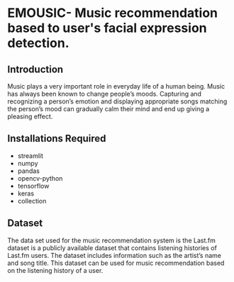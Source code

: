 # EMOUSIC- Music recommendation based to user's facial expression detection.

## Introduction

Music plays a very important role in everyday life of a human being. Music has always been known to change people’s moods. Capturing and recognizing a person’s emotion and displaying appropriate songs matching the person’s mood can gradually calm their mind and end up giving a pleasing effect.

## Installations Required

* streamlit
* numpy
* pandas
* opencv-python
* tensorflow
* keras
* collection

## Dataset

The data set used for the music recommendation system is the Last.fm dataset is a publicly available dataset that contains listening histories of Last.fm users. The dataset includes information such as the artist’s name and song title. This dataset can be used for music recommendation based on the listening history of a user.




